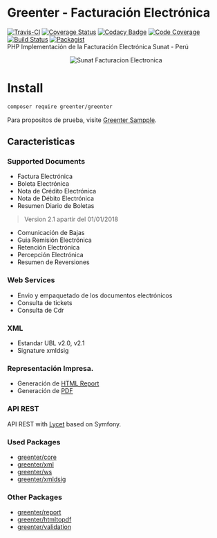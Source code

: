 # Greenter - Facturación Electrónica

[![Travis-CI](https://img.shields.io/travis/giansalex/greenter.svg?label=travis-ci&branch=master&style=flat-square)](https://travis-ci.org/giansalex/greenter)
[![Coverage Status](https://img.shields.io/coveralls/giansalex/greenter.svg?label=coveralls&style=flat-square&branch=master)](https://coveralls.io/github/giansalex/greenter?branch=master)
[![Codacy Badge](https://img.shields.io/codacy/grade/eccd5a16d035464cbe40b1cf9d0f9f43.svg?style=flat-square)](https://www.codacy.com/app/giansalex/greenter?utm_source=github.com&amp;utm_medium=referral&amp;utm_content=giansalex/greenter&amp;utm_campaign=Badge_Grade)
[![Code Coverage](https://img.shields.io/scrutinizer/coverage/g/giansalex/greenter.svg?branch=master&style=flat-square)](https://scrutinizer-ci.com/g/giansalex/greenter/?branch=master)
[![Build Status](https://img.shields.io/scrutinizer/build/g/giansalex/greenter.svg?branch=master&style=flat-square)](https://scrutinizer-ci.com/g/giansalex/greenter/build-status/master)
[![Packagist](https://img.shields.io/packagist/v/greenter/greenter.svg?style=flat-square)](https://packagist.org/packages/greenter/greenter)     
PHP Implementación de la Facturación Electrónica Sunat - Perú

<p align="center">
  <img alt="Sunat Facturacion Electronica" src="https://github.com/giansalex/greenter/raw/master/docs/img/logo.png">
</p>

# Install
```bash
composer require greenter/greenter
```
Para propositos de prueba, visite [Greenter Sampple](https://github.com/giansalex/greenter-sample).

Caracteristicas
---------------

### Supported Documents

* Factura Electrónica
* Boleta Electrónica
* Nota de Crédito Electrónica
* Nota de Débito Electrónica
* Resumen Diario de Boletas
> Version 2.1 apartir del 01/01/2018
* Comunicación de Bajas
* Guia Remisión Electrónica
* Retención Electrónica
* Percepción Electrónica
* Resumen de Reversiones

### Web Services
- Envio y empaquetado de los documentos electrónicos
- Consulta de tickets
- Consulta de Cdr

### XML
- Estandar UBL v2.0, v2.1
- Signature xmldsig

### Representación Impresa.
- Generación de [HTML Report](https://github.com/giansalex/greenter-report)
- Generación de [PDF](https://github.com/giansalex/greenter-htmltopdf)

### API REST
API REST with [Lycet](https://github.com/giansalex/lycet) based on Symfony.

### Used Packages
- [greenter/core](https://github.com/giansalex/greenter-core)
- [greenter/xml](https://github.com/giansalex/greenter-xml)
- [greenter/ws](https://github.com/giansalex/greenter-ws)
- [greenter/xmldsig](https://github.com/giansalex/xmldsig)

### Other Packages
- [greenter/report](https://github.com/giansalex/greenter-report)
- [greenter/htmltopdf](https://github.com/giansalex/greenter-htmltopdf)
- [greenter/validation](https://github.com/giansalex/greenter-validation)
